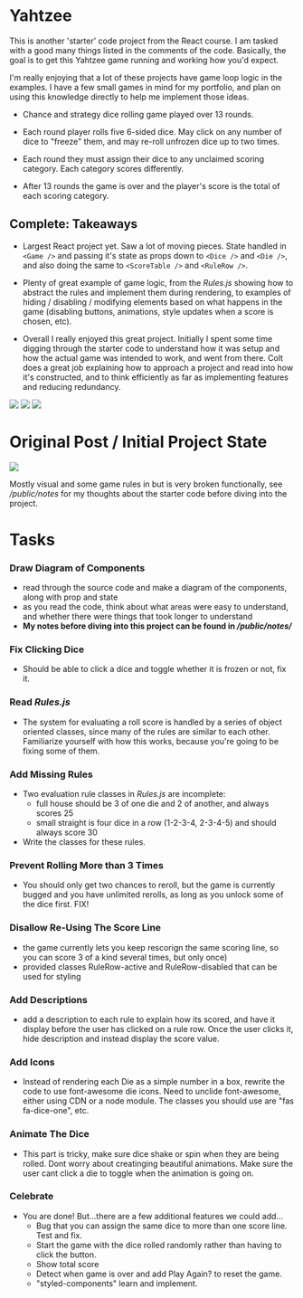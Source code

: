 # Yahtzee

This is another 'starter' code project from the React course. I am tasked with a good many things listed in the comments of the code. Basically, the goal is to get this Yahtzee game running and working how you'd expect.

I'm really enjoying that a lot of these projects have game loop logic in the examples. I have a few small games in mind for my portfolio, and plan on using this knowledge directly to help me implement those ideas.

* Chance and strategy dice rolling game played over 13 rounds.

* Each round player rolls five 6-sided dice. May click on any number of dice to "freeze" them, and may re-roll unfrozen dice up to two times.

* Each round they must assign their dice to any unclaimed scoring category. Each category scores differently.

* After 13 rounds the game is over and the player's score is the total of each scoring category.

## Complete: Takeaways

* Largest React project yet. Saw a lot of moving pieces. State handled in `<Game />` and passing it's state as props down to `<Dice />` and `<Die />`, and also doing the same to `<ScoreTable />` and `<RuleRow />`.

* Plenty of great example of game logic, from the *Rules.js* showing how to abstract the rules and implement them during rendering, to examples of hiding / disabling / modifying elements based on what happens in the game (disabling buttons, animations, style updates when a score is chosen, etc).

* Overall I really enjoyed this great project. Initially I spent some time digging through the starter code to understand how it was setup and how the actual game was intended to work, and went from there. Colt does a great job explaining how to approach a project and read into how it's constructed, and to think efficiently as far as implementing features and reducing redundancy.

<img src="https://i.imgur.com/HYvsSIL.png">
<img src="https://i.imgur.com/Q4zqUhf.png">
<img src="https://i.imgur.com/ddhBHfq.png">

# Original Post / Initial Project State

<img src="https://i.imgur.com/cZh0H5w.png">

Mostly visual and some game rules in but is very broken functionally, see */public/notes* for my thoughts about the starter code before diving into the project.

# Tasks

### Draw Diagram of Components

  - read through the source code and make a diagram of the components, along with prop and state
  - as you read the code, think about what areas were easy to understand, and whether there were things that took longer to understand
  - **My notes before diving into this project can be found in */public/notes/***

### Fix Clicking Dice

  - Should be able to click a dice and toggle whether it is frozen or not, fix it.

### Read *Rules.js*

  - The system for evaluating a roll score is handled by a series of object oriented classes, since many of the rules are similar to each other. Familiarize yourself with how this works, because you're going to be fixing some of them.

### Add Missing Rules

  - Two evaluation rule classes in *Rules.js* are incomplete:
    * full house should be 3 of one die and 2 of another, and always scores 25
    * small straight is four dice in a row (1-2-3-4, 2-3-4-5) and should always score 30
  - Write the classes for these rules.

### Prevent Rolling More than 3 Times

  - You should only get two chances to reroll, but the game is currently bugged and you have unlimited rerolls, as long as you unlock some of the dice first. FIX!

### Disallow Re-Using The Score Line

  - the game currently lets you keep rescorign the same scoring line, so you can score 3 of a kind several times, but only once)
  - provided classes RuleRow-active and RuleRow-disabled that can be used for styling

### Add Descriptions

  - add a description to each rule to explain how its scored, and have it display before the user has clicked on a rule row. Once the user clicks it, hide description and instead display the score value.

### Add Icons

  - Instead of rendering each Die as a simple number in a box, rewrite the code to use font-awesome die icons. Need to unclide font-awesome, either using CDN or a node module. The classes you should use are "fas fa-dice-one", etc.

### Animate The Dice

  - This part is tricky, make sure dice shake or spin when they are being rolled. Dont worry about creatinging beautiful animations. Make sure the user cant click a die to toggle when the animation is going on.

### Celebrate

  - You are done! But...there are a few additional features we could add...
    - Bug that you can assign the same dice to more than one score line. Test and fix.
    - Start the game with the dice rolled randomly rather than having to click the button.
    - Show total score
    - Detect when game is over and add Play Again? to reset the game.
    - "styled-components" learn and implement.
